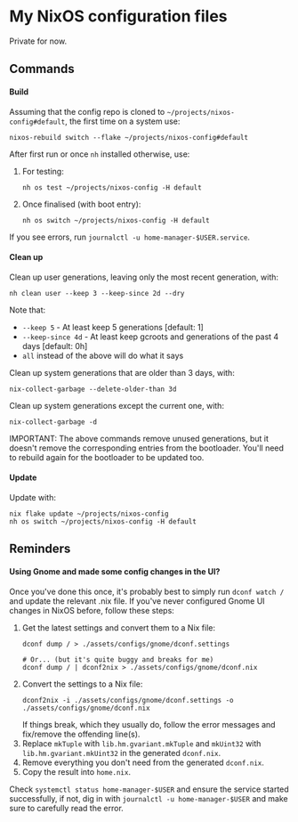 # My NixOS configuration files

Private for now.

## Commands

#### Build

Assuming that the config repo is cloned to `~/projects/nixos-config#default`, the first time on a system use:

```shell
nixos-rebuild switch --flake ~/projects/nixos-config#default
```

After first run or once `nh` installed otherwise, use:

1. For testing:
    ```shell
    nh os test ~/projects/nixos-config -H default
    ```
2. Once finalised (with boot entry):
    ```shell
    nh os switch ~/projects/nixos-config -H default
    ```

If you see errors, run `journalctl -u home-manager-$USER.service`.

#### Clean up

Clean up user generations, leaving only the most recent generation, with:

```shell
nh clean user --keep 3 --keep-since 2d --dry
```

Note that:

- `--keep 5` - At least keep 5 generations [default: 1]
- `--keep-since 4d` - At least keep gcroots and generations of the past 4 days [default: 0h]
- `all` instead of the above will do what it says

Clean up system generations that are older than 3 days, with:

```shell
nix-collect-garbage --delete-older-than 3d
```

Clean up system generations except the current one, with:

```shell
nix-collect-garbage -d
```

IMPORTANT: The above commands remove unused generations, but it doesn't remove the corresponding entries from the
bootloader. You'll need to rebuild again for the bootloader to be updated too.

#### Update

Update with:

```shell
nix flake update ~/projects/nixos-config
nh os switch ~/projects/nixos-config -H default
```

## Reminders

#### Using Gnome and made some config changes in the UI?

Once you've done this once, it's probably best to simply run `dconf watch /` and update the relevant .nix file. If
you've never configured Gnome UI changes in NixOS before, follow these steps:

1. Get the latest settings and convert them to a Nix file:
   ```shell
   dconf dump / > ./assets/configs/gnome/dconf.settings
   
   # Or... (but it's quite buggy and breaks for me)
   dconf dump / | dconf2nix > ./assets/configs/gnome/dconf.nix
   ```
2. Convert the settings to a Nix file:
   ```shell
   dconf2nix -i ./assets/configs/gnome/dconf.settings -o ./assets/configs/gnome/dconf.nix
   ```
   If things break, which they usually do, follow the error messages and fix/remove the offending line(s).
3. Replace `mkTuple` with `lib.hm.gvariant.mkTuple` and `mkUint32` with `lib.hm.gvariant.mkUint32` in the
   generated `dconf.nix`.
4. Remove everything you don't need from the generated `dconf.nix`.
5. Copy the result into `home.nix`.

Check `systemctl status home-manager-$USER` and ensure the service started successfully, if not, dig in with
`journalctl -u home-manager-$USER` and make sure to carefully read the error.